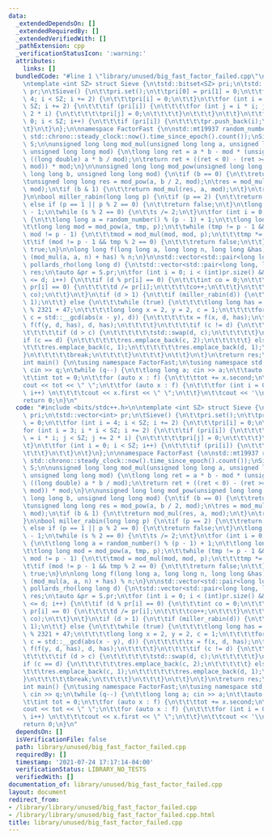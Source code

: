 ```yaml
---
data:
  _extendedDependsOn: []
  _extendedRequiredBy: []
  _extendedVerifiedWith: []
  _pathExtension: cpp
  _verificationStatusIcon: ':warning:'
  attributes:
    links: []
  bundledCode: "#line 1 \"library/unused/big_fast_factor_failed.cpp\"\n#include <bits/stdc++.h>\n\
    \ntemplate <int SZ> struct Sieve {\n\tstd::bitset<SZ> pri;\n\tstd::vector<int>\
    \ pr;\n\tSieve() {\n\t\tpri.set();\n\t\tpri[0] = pri[1] = 0;\n\t\tfor (int i =\
    \ 4; i < SZ; i += 2) {\n\t\t\tpri[i] = 0;\n\t\t}\n\t\tfor (int i = 3; i * i <\
    \ SZ; i += 2) {\n\t\t\tif (pri[i]) {\n\t\t\t\tfor (int j = i * i; j < SZ; j +=\
    \ 2 * i) {\n\t\t\t\t\tpri[j] = 0;\n\t\t\t\t}\n\t\t\t}\n\t\t}\n\t\tfor (int i =\
    \ 0; i < SZ; i++) {\n\t\t\tif (pri[i]) {\n\t\t\t\tpr.push_back(i);\n\t\t\t}\n\t\
    \t}\n\t}\n};\n\nnamespace FactorFast {\n\nstd::mt19937 random_number((uint32_t)\
    \ std::chrono::steady_clock::now().time_since_epoch().count());\nSieve<(1 << 20)>\
    \ S;\n\nunsigned long long mod_mul(unsigned long long a, unsigned long long b,\
    \ unsigned long long mod) {\n\tlong long ret = a * b - mod * (unsigned long long)\
    \ ((long double) a * b / mod);\n\treturn ret + ((ret < 0) - (ret >= (long long)\
    \ mod)) * mod;\n}\n\nunsigned long long mod_pow(unsigned long long a, unsigned\
    \ long long b, unsigned long long mod) {\n\tif (b == 0) {\n\t\treturn 1;\n\t}\n\
    \tunsigned long long res = mod_pow(a, b / 2, mod);\n\tres = mod_mul(res, res,\
    \ mod);\n\tif (b & 1) {\n\t\treturn mod_mul(res, a, mod);\n\t}\n\treturn res;\n\
    }\n\nbool miller_rabin(long long p) {\n\tif (p == 2) {\n\t\treturn true;\n\t}\
    \ else if (p == 1 || p % 2 == 0) {\n\t\treturn false;\n\t}\n\tlong long s = p\
    \ - 1;\n\twhile (s % 2 == 0) {\n\t\ts /= 2;\n\t}\n\tfor (int i = 0; i < 30; i++)\
    \ {\n\t\tlong long a = random_number() % (p - 1) + 1;\n\t\tlong long tmp = s;\n\
    \t\tlong long mod = mod_pow(a, tmp, p);\n\t\twhile (tmp != p - 1 && mod != 1 &&\
    \ mod != p - 1) {\n\t\t\tmod = mod_mul(mod, mod, p);\n\t\t\ttmp *= 2;\n\t\t}\n\
    \t\tif (mod != p - 1 && tmp % 2 == 0) {\n\t\t\treturn false;\n\t\t}\n\t}\n\treturn\
    \ true;\n}\n\nlong long f(long long a, long long n, long long &has) {\n\treturn\
    \ (mod_mul(a, a, n) + has) % n;\n}\n\nstd::vector<std::pair<long long, long long>>\
    \ pollards_rho(long long d) {\n\tstd::vector<std::pair<long long, long long>>\
    \ res;\n\tauto &pr = S.pr;\n\tfor (int i = 0; i < (int)pr.size() && pr[i] * pr[i]\
    \ <= d; i++) {\n\t\tif (d % pr[i] == 0) {\n\t\t\tint co = 0;\n\t\t\twhile (d %\
    \ pr[i] == 0) {\n\t\t\t\td /= pr[i];\n\t\t\t\tco++;\n\t\t\t}\n\t\t\tres.emplace_back(pr[i],\
    \ co);\n\t\t}\n\t}\n\tif (d > 1) {\n\t\tif (miller_rabin(d)) {\n\t\t\tres.emplace_back(d,\
    \ 1);\n\t\t} else {\n\t\t\twhile (true) {\n\t\t\t\tlong long has = random_number()\
    \ % 2321 + 47;\n\t\t\t\tlong long x = 2, y = 2, c = 1;\n\t\t\t\tfor (; c == 1;\
    \ c = std::__gcd(abs(x - y), d)) {\n\t\t\t\t\tx = f(x, d, has);\n\t\t\t\t\ty =\
    \ f(f(y, d, has), d, has);\n\t\t\t\t}\n\t\t\t\tif (c != d) {\n\t\t\t\t\td /= c;\n\
    \t\t\t\t\tif (d > c) {\n\t\t\t\t\t\tstd::swap(d, c);\n\t\t\t\t\t}\n\t\t\t\t\t\
    if (c == d) {\n\t\t\t\t\t\tres.emplace_back(c, 2);\n\t\t\t\t\t} else {\n\t\t\t\
    \t\t\tres.emplace_back(c, 1);\n\t\t\t\t\t\tres.emplace_back(d, 1);\n\t\t\t\t\t\
    }\n\t\t\t\t\tbreak;\n\t\t\t\t}\n\t\t\t}\n\t\t}\n\t}\n\treturn res;\n}\n\n}\n\n\
    int main() {\n\tusing namespace FactorFast;\n\tusing namespace std;\n\tint q;\
    \ cin >> q;\n\twhile (q--) {\n\t\tlong long a; cin >> a;\n\t\tauto f = pollards_rho(a);\n\
    \t\tint tot = 0;\n\t\tfor (auto x : f) {\n\t\t\ttot += x.second;\n\t\t}\n\t\t\
    cout << tot << \" \";\n\t\tfor (auto x : f) {\n\t\t\tfor (int i = 0; i < x.second;\
    \ i++) \n\t\t\t\tcout << x.first << \" \";\n\t\t}\n\t\tcout << '\\n';\n\t}\n\t\
    return 0;\n}\n"
  code: "#include <bits/stdc++.h>\n\ntemplate <int SZ> struct Sieve {\n\tstd::bitset<SZ>\
    \ pri;\n\tstd::vector<int> pr;\n\tSieve() {\n\t\tpri.set();\n\t\tpri[0] = pri[1]\
    \ = 0;\n\t\tfor (int i = 4; i < SZ; i += 2) {\n\t\t\tpri[i] = 0;\n\t\t}\n\t\t\
    for (int i = 3; i * i < SZ; i += 2) {\n\t\t\tif (pri[i]) {\n\t\t\t\tfor (int j\
    \ = i * i; j < SZ; j += 2 * i) {\n\t\t\t\t\tpri[j] = 0;\n\t\t\t\t}\n\t\t\t}\n\t\
    \t}\n\t\tfor (int i = 0; i < SZ; i++) {\n\t\t\tif (pri[i]) {\n\t\t\t\tpr.push_back(i);\n\
    \t\t\t}\n\t\t}\n\t}\n};\n\nnamespace FactorFast {\n\nstd::mt19937 random_number((uint32_t)\
    \ std::chrono::steady_clock::now().time_since_epoch().count());\nSieve<(1 << 20)>\
    \ S;\n\nunsigned long long mod_mul(unsigned long long a, unsigned long long b,\
    \ unsigned long long mod) {\n\tlong long ret = a * b - mod * (unsigned long long)\
    \ ((long double) a * b / mod);\n\treturn ret + ((ret < 0) - (ret >= (long long)\
    \ mod)) * mod;\n}\n\nunsigned long long mod_pow(unsigned long long a, unsigned\
    \ long long b, unsigned long long mod) {\n\tif (b == 0) {\n\t\treturn 1;\n\t}\n\
    \tunsigned long long res = mod_pow(a, b / 2, mod);\n\tres = mod_mul(res, res,\
    \ mod);\n\tif (b & 1) {\n\t\treturn mod_mul(res, a, mod);\n\t}\n\treturn res;\n\
    }\n\nbool miller_rabin(long long p) {\n\tif (p == 2) {\n\t\treturn true;\n\t}\
    \ else if (p == 1 || p % 2 == 0) {\n\t\treturn false;\n\t}\n\tlong long s = p\
    \ - 1;\n\twhile (s % 2 == 0) {\n\t\ts /= 2;\n\t}\n\tfor (int i = 0; i < 30; i++)\
    \ {\n\t\tlong long a = random_number() % (p - 1) + 1;\n\t\tlong long tmp = s;\n\
    \t\tlong long mod = mod_pow(a, tmp, p);\n\t\twhile (tmp != p - 1 && mod != 1 &&\
    \ mod != p - 1) {\n\t\t\tmod = mod_mul(mod, mod, p);\n\t\t\ttmp *= 2;\n\t\t}\n\
    \t\tif (mod != p - 1 && tmp % 2 == 0) {\n\t\t\treturn false;\n\t\t}\n\t}\n\treturn\
    \ true;\n}\n\nlong long f(long long a, long long n, long long &has) {\n\treturn\
    \ (mod_mul(a, a, n) + has) % n;\n}\n\nstd::vector<std::pair<long long, long long>>\
    \ pollards_rho(long long d) {\n\tstd::vector<std::pair<long long, long long>>\
    \ res;\n\tauto &pr = S.pr;\n\tfor (int i = 0; i < (int)pr.size() && pr[i] * pr[i]\
    \ <= d; i++) {\n\t\tif (d % pr[i] == 0) {\n\t\t\tint co = 0;\n\t\t\twhile (d %\
    \ pr[i] == 0) {\n\t\t\t\td /= pr[i];\n\t\t\t\tco++;\n\t\t\t}\n\t\t\tres.emplace_back(pr[i],\
    \ co);\n\t\t}\n\t}\n\tif (d > 1) {\n\t\tif (miller_rabin(d)) {\n\t\t\tres.emplace_back(d,\
    \ 1);\n\t\t} else {\n\t\t\twhile (true) {\n\t\t\t\tlong long has = random_number()\
    \ % 2321 + 47;\n\t\t\t\tlong long x = 2, y = 2, c = 1;\n\t\t\t\tfor (; c == 1;\
    \ c = std::__gcd(abs(x - y), d)) {\n\t\t\t\t\tx = f(x, d, has);\n\t\t\t\t\ty =\
    \ f(f(y, d, has), d, has);\n\t\t\t\t}\n\t\t\t\tif (c != d) {\n\t\t\t\t\td /= c;\n\
    \t\t\t\t\tif (d > c) {\n\t\t\t\t\t\tstd::swap(d, c);\n\t\t\t\t\t}\n\t\t\t\t\t\
    if (c == d) {\n\t\t\t\t\t\tres.emplace_back(c, 2);\n\t\t\t\t\t} else {\n\t\t\t\
    \t\t\tres.emplace_back(c, 1);\n\t\t\t\t\t\tres.emplace_back(d, 1);\n\t\t\t\t\t\
    }\n\t\t\t\t\tbreak;\n\t\t\t\t}\n\t\t\t}\n\t\t}\n\t}\n\treturn res;\n}\n\n}\n\n\
    int main() {\n\tusing namespace FactorFast;\n\tusing namespace std;\n\tint q;\
    \ cin >> q;\n\twhile (q--) {\n\t\tlong long a; cin >> a;\n\t\tauto f = pollards_rho(a);\n\
    \t\tint tot = 0;\n\t\tfor (auto x : f) {\n\t\t\ttot += x.second;\n\t\t}\n\t\t\
    cout << tot << \" \";\n\t\tfor (auto x : f) {\n\t\t\tfor (int i = 0; i < x.second;\
    \ i++) \n\t\t\t\tcout << x.first << \" \";\n\t\t}\n\t\tcout << '\\n';\n\t}\n\t\
    return 0;\n}\n"
  dependsOn: []
  isVerificationFile: false
  path: library/unused/big_fast_factor_failed.cpp
  requiredBy: []
  timestamp: '2021-07-24 17:17:14-04:00'
  verificationStatus: LIBRARY_NO_TESTS
  verifiedWith: []
documentation_of: library/unused/big_fast_factor_failed.cpp
layout: document
redirect_from:
- /library/library/unused/big_fast_factor_failed.cpp
- /library/library/unused/big_fast_factor_failed.cpp.html
title: library/unused/big_fast_factor_failed.cpp
---
```

